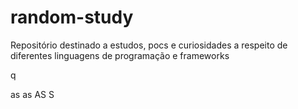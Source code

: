 # random-study
Repositório destinado a estudos, pocs e curiosidades a respeito de diferentes linguagens de programação e frameworks


  q
  
  as
  as
  AS
  S
